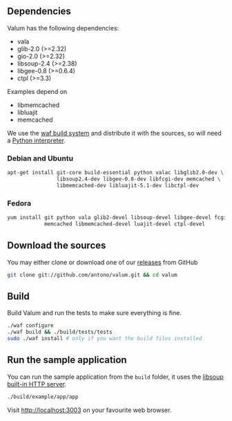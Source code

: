 ## Dependencies

Valum has the following dependencies:

 - vala
 - glib-2.0 (>=2.32)
 - gio-2.0 (>=2.32)
 - libsoup-2.4 (>=2.38)
 - libgee-0.8 (>=0.6.4)
 - ctpl (>=3.3)

Examples depend on

 - libmemcached
 - libluajit
 - memcached

We use the [waf build system](https://code.google.com/p/waf/) and distribute it
with the sources, so will need a
[Python interpreter](https://www.python.org/).

### Debian and Ubuntu

```bash
apt-get install git-core build-essential python valac libglib2.0-dev \
                libsoup2.4-dev libgee-0.8-dev libfcgi-dev memcached \
                libmemcached-dev libluajit-5.1-dev libctpl-dev
```

### Fedora

```bash
yum install git python vala glib2-devel libsoup-devel libgee-devel fcgi-devel \
            memcached libmemcached-devel luajit-devel ctpl-devel
```

## Download the sources

You may either clone or download one of our
[releases](https://github.com/antono/valum/releases) from GitHub
```bash
git clone git://github.com/antono/valum.git && cd valum
```

## Build

Build Valum and run the tests to make sure everything is fine.

```bash
./waf configure
./waf build && ./build/tests/tests
sudo ./waf install # only if you want the build files installed
```

## Run the sample application

You can run the sample application from the `build` folder, it uses the
[libsoup built-in HTTP server](https://developer.gnome.org/libsoup/stable/libsoup-server-howto.html).

```bash
./build/example/app/app
```

Visit [http://localhost:3003](http://localhost:3003) on your favourite web
browser.
